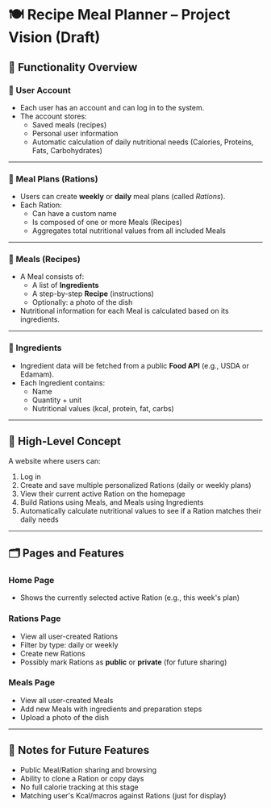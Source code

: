 # 🍽️ Recipe Meal Planner – Project Vision (Draft)

## 🔧 Functionality Overview

### 👤 User Account
- Each user has an account and can log in to the system.
- The account stores:
  - Saved meals (recipes)
  - Personal user information
  - Automatic calculation of daily nutritional needs (Calories, Proteins, Fats, Carbohydrates)

---

### 📅 Meal Plans (Rations)
- Users can create **weekly** or **daily** meal plans (called *Rations*).
- Each Ration:
  - Can have a custom name
  - Is composed of one or more Meals (Recipes)
  - Aggregates total nutritional values from all included Meals

---

### 🍲 Meals (Recipes)
- A Meal consists of:
  - A list of **Ingredients**
  - A step-by-step **Recipe** (instructions)
  - Optionally: a photo of the dish
- Nutritional information for each Meal is calculated based on its ingredients.

---

### 🥦 Ingredients
- Ingredient data will be fetched from a public **Food API** (e.g., USDA or Edamam).
- Each Ingredient contains:
  - Name
  - Quantity + unit
  - Nutritional values (kcal, protein, fat, carbs)

---

## 🧠 High-Level Concept

A website where users can:
1. Log in
2. Create and save multiple personalized Rations (daily or weekly plans)
3. View their current active Ration on the homepage
4. Build Rations using Meals, and Meals using Ingredients
5. Automatically calculate nutritional values to see if a Ration matches their daily needs

---

## 🗂️ Pages and Features

### Home Page
- Shows the currently selected active Ration (e.g., this week's plan)

### Rations Page
- View all user-created Rations
- Filter by type: daily or weekly
- Create new Rations
- Possibly mark Rations as **public** or **private** (for future sharing)

### Meals Page
- View all user-created Meals
- Add new Meals with ingredients and preparation steps
- Upload a photo of the dish

---

## 🔄 Notes for Future Features
- Public Meal/Ration sharing and browsing
- Ability to clone a Ration or copy days
- No full calorie tracking at this stage
- Matching user's Kcal/macros against Rations (just for display)

